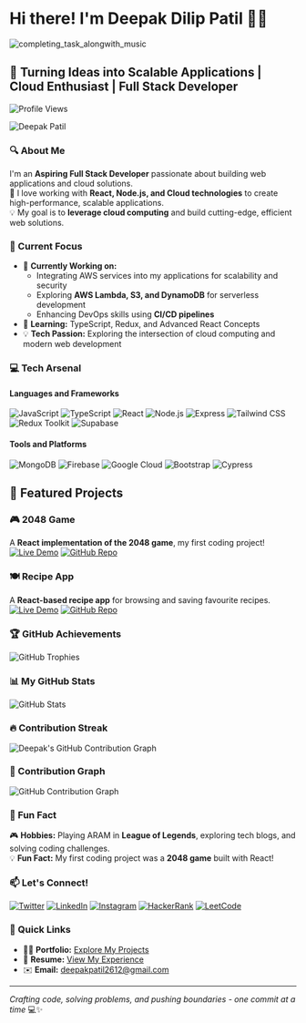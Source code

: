 # Hi there! I'm Deepak Dilip Patil 👋🚀

![completing_task_alongwith_music](https://github.com/user-attachments/assets/df5ec30f-51c8-4904-b5c7-e8f56c344c36)

## 🚀 Turning Ideas into Scalable Applications | Cloud Enthusiast | Full Stack Developer

![Profile Views](https://komarev.com/ghpvc/?username=deepakpatil26&label=Profile%20views&color=0e75b6&style=flat)

![Deepak Patil](https://github.com/user-attachments/assets/16780b93-d8bb-4fff-9994-10cd58d0e052)

### 🔍 About Me

I'm an **Aspiring Full Stack Developer** passionate about building web applications and cloud solutions.  
🚀 I love working with **React, Node.js, and Cloud technologies** to create high-performance, scalable applications.  
💡 My goal is to **leverage cloud computing** and build cutting-edge, efficient web solutions.  

### 🚀 Current Focus

- 🔭 **Currently Working on:**  
  - Integrating AWS services into my applications for scalability and security  
  - Exploring **AWS Lambda, S3, and DynamoDB** for serverless development  
  - Enhancing DevOps skills using **CI/CD pipelines**  
- 🌱 **Learning:** TypeScript, Redux, and Advanced React Concepts  
- 💡 **Tech Passion:** Exploring the intersection of cloud computing and modern web development  

### 💻 Tech Arsenal

#### Languages and Frameworks
![JavaScript](https://img.shields.io/badge/-JavaScript-F7DF1E?style=flat-square&logo=javascript&logoColor=black)
![TypeScript](https://img.shields.io/badge/-TypeScript-3178C6?style=flat-square&logo=typescript&logoColor=white)
![React](https://img.shields.io/badge/-React-61DAFB?style=flat-square&logo=react&logoColor=black)
![Node.js](https://img.shields.io/badge/-Node.js-339933?style=flat-square&logo=nodedotjs&logoColor=white)
![Express](https://img.shields.io/badge/-Express-000000?style=flat-square&logo=express&logoColor=white)
![Tailwind CSS](https://img.shields.io/badge/-TailwindCSS-06B6D4?style=flat-square&logo=tailwindcss&logoColor=white)
![Redux Toolkit](https://img.shields.io/badge/-Redux-764ABC?style=flat-square&logo=redux&logoColor=white)
![Supabase](https://img.shields.io/badge/-Supabase-3ECF8E?style=flat-square&logo=supabase&logoColor=white)

#### Tools and Platforms
![MongoDB](https://img.shields.io/badge/-MongoDB-47A248?style=flat-square&logo=mongodb&logoColor=white)
![Firebase](https://img.shields.io/badge/-Firebase-FFCA28?style=flat-square&logo=firebase&logoColor=black)
![Google Cloud](https://img.shields.io/badge/-Google%20Cloud-4285F4?style=flat-square&logo=googlecloud&logoColor=white)
![Bootstrap](https://img.shields.io/badge/-Bootstrap-7952B3?style=flat-square&logo=bootstrap&logoColor=white)
![Cypress](https://img.shields.io/badge/-Cypress-17202C?style=flat-square&logo=cypress&logoColor=white)

## 🚀 Featured Projects

### 🎮 2048 Game

A **React implementation of the 2048 game**, my first coding project!\
[![Live Demo](https://img.shields.io/badge/-Live%20Demo-brightgreen?style=for-the-badge)](https://deepakpatil26.github.io/react_2048_game/) [![GitHub Repo](https://img.shields.io/badge/-GitHub%20Repo-blue?style=for-the-badge&logo=github)](https://github.com/deepakpatil26/react_2048_game)

### 🍽️ Recipe App

A **React-based recipe app** for browsing and saving favourite recipes.\
[![Live Demo](https://img.shields.io/badge/-Live%20Demo-brightgreen?style=for-the-badge)](https://deepakpatil26.github.io/react-recipe-app/) [![GitHub Repo](https://img.shields.io/badge/-GitHub%20Repo-blue?style=for-the-badge&logo=github)](https://github.com/deepakpatil26/react-recipe-app)

### 🏆 GitHub Achievements

![GitHub Trophies](https://github-profile-trophy.vercel.app/?username=deepakpatil26&theme=radical&no-frame=true&margin-w=15)

### 📊 My GitHub Stats

![GitHub Stats](https://github-readme-stats.vercel.app/api?username=deepakpatil26&show_icons=true&theme=radical&count_private=true)

### 🔥 Contribution Streak

![Deepak's GitHub Contribution Graph](https://github-readme-streak-stats.herokuapp.com/?user=deepakpatil&theme=radical)

### 📅 Contribution Graph

![GitHub Contribution Graph](https://github-readme-activity-graph.vercel.app/graph?username=deepakpatil26&theme=radical)

### 🧩 Fun Fact

🎮 **Hobbies:** Playing ARAM in **League of Legends**, exploring tech blogs, and solving coding challenges.  
💡 **Fun Fact:** My first coding project was a **2048 game** built with React!

### 📫 Let's Connect!

[![Twitter](https://img.shields.io/badge/-Twitter-1DA1F2?style=flat-square&logo=twitter&logoColor=white)](https://twitter.com/deepakpatil2612)
[![LinkedIn](https://img.shields.io/badge/-LinkedIn-0A66C2?style=flat-square&logo=linkedin&logoColor=white)](https://linkedin.com/in/deepak-patil-28542b280)
[![Instagram](https://img.shields.io/badge/-Instagram-E4405F?style=flat-square&logo=instagram&logoColor=white)](https://instagram.com/deepak_patil.2698)
[![HackerRank](https://img.shields.io/badge/-HackerRank-2EC866?style=flat-square&logo=hackerrank&logoColor=white)](https://www.hackerrank.com/deepakpatil_2612)
[![LeetCode](https://img.shields.io/badge/-LeetCode-FFA116?style=flat-square&logo=leetcode&logoColor=white)](https://www.leetcode.com/deepakpatil26)

### 📄 Quick Links

- 👨‍💻 **Portfolio:** [Explore My Projects](https://deepakpatil26.github.io/)
- 📄 **Resume:** [View My Experience](https://drive.google.com/file/d/1Wk0yLKu6dbqWrdDC7c5zeedpJ7WF7qWd/view?usp=sharing)
- ✉️ **Email:** deepakpatil2612@gmail.com

---

*Crafting code, solving problems, and pushing boundaries - one commit at a time* 💻✨

